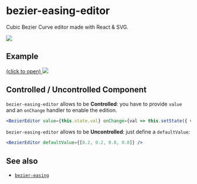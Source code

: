 bezier-easing-editor
====================
Cubic Bezier Curve editor made with React & SVG.

[![](https://nodei.co/npm/bezier-easing-editor.png)](https://www.npmjs.com/package/bezier-easing-editor)

## Example

[(click to open)
![](https://cloud.githubusercontent.com/assets/211411/6886919/d5925f40-d64f-11e4-9eb3-a6e2cf47018b.png)
](http://glslio.github.io/bezier-easing-editor/example/)

Controlled / Uncontrolled Component
-----

`bezier-easing-editor` allows to be **Controlled**:
you have to provide `value` and an `onChange` handler
to enable the edition.
```jsx
<BezierEditor value={this.state.val} onChange={val => this.setState({ val })} />
```

`bezier-easing-editor` allows to be **Uncontrolled**:
just define a `defaultValue`:
```jsx
<BezierEditor defaultValue={[0.2, 0.2, 0.8, 0.8]} />
```

See also
--------

- [`bezier-easing`](https://github.com/gre/bezier-easing)
